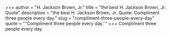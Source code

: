 +++
author = "H. Jackson Brown, Jr."
title = "the best H. Jackson Brown, Jr. Quote"
description = "the best H. Jackson Brown, Jr. Quote: Compliment three people every day."
slug = "compliment-three-people-every-day"
quote = '''Compliment three people every day.'''
+++
Compliment three people every day.
